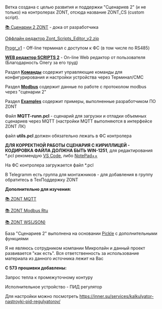 Ветка создана с целью развития и поддержки "Сценариев 2" (и не только) на контролерах ZONT, отсюда название ZONT_CS (custom script).

[📚 Сценарии 2 ZONT](https://docs.google.com/document/d/1n5BnrRkgcdV2D22Sd6xOP3aeWC6Px4gHgwG8sRJjgxk/edit?tab=t.0#heading=h.d04cvaqy2wsb) - дока от разработчика

 [Оффлайн редактор Zont_Scripts_Editor_v2.zip](https://drive.google.com/file/d/14QW_hGwSlc3psBsUlFrizpmjhs-m-M5P/view)

 [Progr_v1](https://drive.google.com/file/d/1JEg6Wu409BzNMZkDGUuUK4ZZP6ToX1KM/view****) - Off-line терминал с доступом к ФС (в том числе по RS485)

**[WEB редактор SCRIPTS 2](https://zse2.elifantiev.ru)** - On-line Web редактор от пользователя (Благодарность Олегу за его труд)

Раздел **[Команды](./01_Команды)** содержит управляющие команды для конфигурирования и настройки устройства через Терминал/СМС

Раздел **[Modbus](./02_Modbus)** содержит данные по работе с протоколом modbus через "сценарии 2"

Раздел **[Examples](./00_Examples)** содержит примеры, выполненные разработчиком ПО ZONT

Файл **MQTT-runn.pcl** - сценарий для загрузки и отладки объемных сценариев через MQTT (настройки MQTT выполняются в интерфейсе ZONT ЛК)

файл **utils.pcl** должен обязательно лежать в ФС контролера

**ДЛЯ КОРРЕКТНОЙ РАБОТЫ СЦЕНАРИЯ С КИРИЛЛИЦЕЙ - КОДИРОВКА ФАЙЛА ДОЛЖНА БЫТЬ WIN-1251**, для редактирования *.pcl рекомендую [VS Code](https://code.visualstudio.com/), либо [NotePad++](https://github.com/notepad-plus-plus/notepad-plus-plus/releases)

На ФС контролера загружается файл *.pcl

В Telegramm есть группа для монтажников - для добавления в группу обратитесь в ТехПоддержку ZONT

**Дополнительно для изучения:**

[📚 ZONT MQTT](https://docs.google.com/document/d/1JuJVvdGWtXVJxJox-oWP7PqfEYpra0QgJA488m3KHFw/edit?tab=t.0#heading=h.m98n6nkj4s9v)

[📚 ZONT Modbus Rtu](https://docs.google.com/document/d/1XjOHEuJpMY9IqV8XaPX0bLWLuGSE3-uRDPLUh_qEdKo/edit?tab=t.0)

[📚 ZONT WS(JSON)](https://docs.google.com/document/d/10ErPAZ_MGFeN89Erq6on2JHCHVW_1uYS8RLep1xl-ms/edit?tab=t.0)

База "Сценариев 2" выполнена на основании [Pickle](https://github.com/howerj/pickle "Перейти к почитать") с дополнительными функциями

Я не являюсь сотрудником компании Микролайн и данный проект развивается "как есть". 
Вся ответственность за использование материала из данного источника лежит на Вас

**С 573 прошивки добавлены:**

Запрос тепла к промежуточному контуру

Исполнительное устройство - ПИД регулятор

Для настройки можно посмотреть https://inner.su/services/kalkulyator-nastroyki-pid-regulyatorov/
